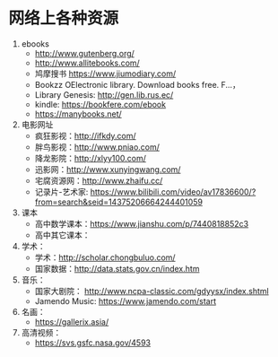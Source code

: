 # 网络上各种资源
1. ebooks   
   * http://www.gutenberg.org/
   * http://www.allitebooks.com/
   * 鸠摩搜书 https://www.jiumodiary.com/
   * Bookzz OElectronic library. Download books free. F...，
   * Library Genesis: http://gen.lib.rus.ec/
   * kindle: https://bookfere.com/ebook
   * https://manybooks.net/
2. 电影网址
   * 疯狂影视：http://ifkdy.com/
   * 胖鸟影视：http://www.pniao.com/
   * 降龙影院：http://xlyy100.com/
   * 迅影网：http://www.xunyingwang.com/
   * 宅腐资源网：http://www.zhaifu.cc/
   * 记录片-艺术家: https://www.bilibili.com/video/av17836600/?from=search&seid=14375206664244401059
3. 课本
   * 高中数学课本：https://www.jianshu.com/p/7440818852c3
   * 高中其它课本：
4. 学术：
   * 学术：http://scholar.chongbuluo.com/
   * 国家数据：http://data.stats.gov.cn/index.htm
5. 音乐：
   * 国家大剧院： http://www.ncpa-classic.com/gdyysx/index.shtml
   * Jamendo Music: https://www.jamendo.com/start
6. 名画：
   * https://gallerix.asia/
7. 高清视频：
   * https://svs.gsfc.nasa.gov/4593
